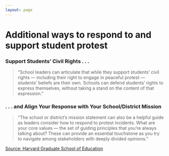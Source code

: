 ```yaml
---
layout: page
---
```


Additional ways to respond to and support student protest
=========================================================

### Support Students’ Civil Rights . . .

> “School leaders can articulate that while they support students’ civil rights — including their right to engage in peaceful protest — students’ beliefs are their own. Schools can defend students’ rights to express themselves, without taking a stand on the content of that expression."  

### . . .  and Align Your Response with Your School/District Mission

> "The school or district’s mission statement can also be a helpful guide as leaders consider how to respond to protest incidents. What are your core values — the set of guiding principles that you’re always talking about? These can provide an essential touchstone as you try to navigate among stakeholders with deeply divided opinions.”

[Source: Harvard Graduate School of Education](https://www.gse.harvard.edu/news/uk/17/09/responding-student-protest)
